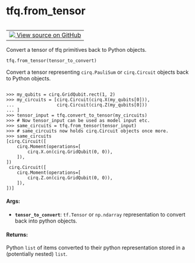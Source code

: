 <div itemscope itemtype="http://developers.google.com/ReferenceObject">
<meta itemprop="name" content="tfq.from_tensor" />
<meta itemprop="path" content="Stable" />
</div>

# tfq.from_tensor

<!-- Insert buttons and diff -->

<table class="tfo-notebook-buttons tfo-api" align="left">

<td>
  <a target="_blank" href="https://github.com/tensorflow/quantum/tree/master/tensorflow_quantum/python/util.py">
    <img src="https://www.tensorflow.org/images/GitHub-Mark-32px.png" />
    View source on GitHub
  </a>
</td></table>



Convert a tensor of tfq primitives back to Python objects.

``` python
tfq.from_tensor(tensor_to_convert)
```



<!-- Placeholder for "Used in" -->

Convert a tensor representing `cirq.PauliSum` or `cirq.Circuit`
objects back to Python objects.


```

>>> my_qubits = cirq.GridQubit.rect(1, 2)
>>> my_circuits = [cirq.Circuit(cirq.X(my_qubits[0])),
...                cirq.Circuit(cirq.Z(my_qubits[0]))
... ]
>>> tensor_input = tfq.convert_to_tensor(my_circuits)
>>> # Now tensor_input can be used as model input etc.
>>> same_circuits = tfq.from_tensor(tensor_input)
>>> # same_circuits now holds cirq.Circuit objects once more.
>>> same_circuits
[cirq.Circuit([
    cirq.Moment(operations=[
        cirq.X.on(cirq.GridQubit(0, 0)),
    ]),
])
 cirq.Circuit([
    cirq.Moment(operations=[
        cirq.Z.on(cirq.GridQubit(0, 0)),
    ]),
])]

```

#### Args:


* <b>`tensor_to_convert`</b>: `tf.Tensor` or `np.ndarray` representation to
    convert back into python objects.


#### Returns:

Python `list` of items converted to their python representation stored
    in a (potentially nested) `list`.
